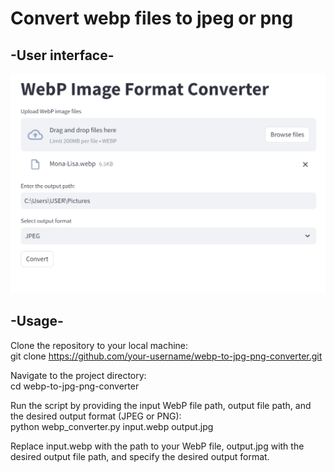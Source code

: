 # Convert webp files to jpeg or png
## -User interface-  
![image](https://github.com/Parrot222/Webp-Image-Format-Converter/blob/main/webp-converter.png)  

## -Usage-
Clone the repository to your local machine:  
git clone https://github.com/your-username/webp-to-jpg-png-converter.git  
  
Navigate to the project directory:  
cd webp-to-jpg-png-converter  
  
Run the script by providing the input WebP file path, output file path, and the desired output format (JPEG or PNG):  
python webp_converter.py input.webp output.jpg  
  
Replace input.webp with the path to your WebP file, output.jpg with the desired output file path, and specify the desired output format.
